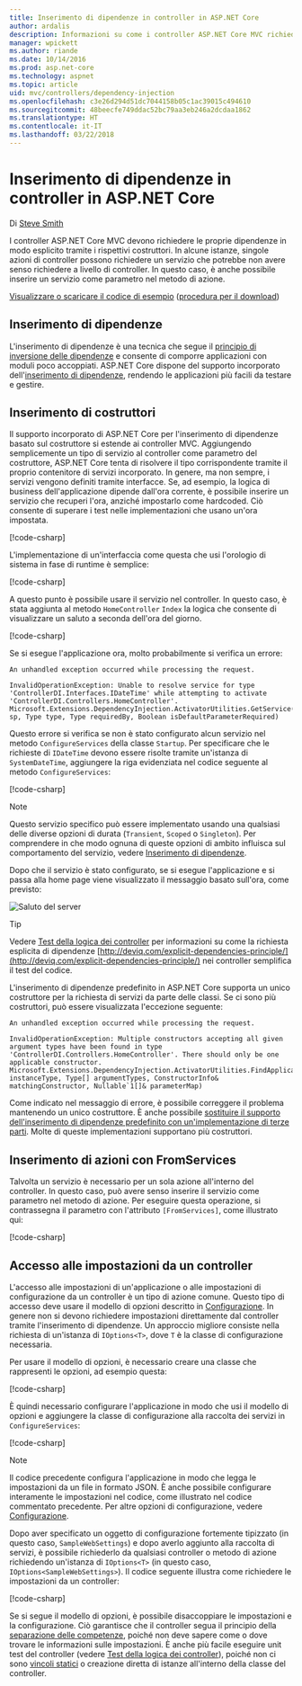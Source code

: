 ```yaml
---
title: Inserimento di dipendenze in controller in ASP.NET Core
author: ardalis
description: Informazioni su come i controller ASP.NET Core MVC richiedono le proprie dipendenze in modo esplicito tramite i rispettivi costruttori, usando l'inserimento delle dipendenze in ASP.NET Core.
manager: wpickett
ms.author: riande
ms.date: 10/14/2016
ms.prod: asp.net-core
ms.technology: aspnet
ms.topic: article
uid: mvc/controllers/dependency-injection
ms.openlocfilehash: c3e26d294d51dc7044158b05c1ac39015c494610
ms.sourcegitcommit: 48beecfe749ddac52bc79aa3eb246a2dcdaa1862
ms.translationtype: HT
ms.contentlocale: it-IT
ms.lasthandoff: 03/22/2018
---
```

# <a name="dependency-injection-into-controllers-in-aspnet-core"></a>Inserimento di dipendenze in controller in ASP.NET Core

<a name="dependency-injection-controllers"></a>

Di [Steve Smith](https://ardalis.com/)

I controller ASP.NET Core MVC devono richiedere le proprie dipendenze in modo esplicito tramite i rispettivi costruttori. In alcune istanze, singole azioni di controller possono richiedere un servizio che potrebbe non avere senso richiedere a livello di controller. In questo caso, è anche possibile inserire un servizio come parametro nel metodo di azione.

[Visualizzare o scaricare il codice di esempio](https://github.com/aspnet/Docs/tree/master/aspnetcore/mvc/controllers/dependency-injection/sample) ([procedura per il download](xref:tutorials/index#how-to-download-a-sample))

## <a name="dependency-injection"></a>Inserimento di dipendenze

L'inserimento di dipendenze è una tecnica che segue il [principio di inversione delle dipendenze](http://deviq.com/dependency-inversion-principle/) e consente di comporre applicazioni con moduli poco accoppiati. ASP.NET Core dispone del supporto incorporato dell'[inserimento di dipendenze](../../fundamentals/dependency-injection.md), rendendo le applicazioni più facili da testare e gestire.

## <a name="constructor-injection"></a>Inserimento di costruttori

Il supporto incorporato di ASP.NET Core per l'inserimento di dipendenze basato sul costruttore si estende ai controller MVC. Aggiungendo semplicemente un tipo di servizio al controller come parametro del costruttore, ASP.NET Core tenta di risolvere il tipo corrispondente tramite il proprio contenitore di servizi incorporato. In genere, ma non sempre, i servizi vengono definiti tramite interfacce. Se, ad esempio, la logica di business dell'applicazione dipende dall'ora corrente, è possibile inserire un servizio che recuperi l'ora, anziché impostarlo come hardcoded. Ciò consente di superare i test nelle implementazioni che usano un'ora impostata.

[!code-csharp[](dependency-injection/sample/src/ControllerDI/Interfaces/IDateTime.cs)]


L'implementazione di un'interfaccia come questa che usi l'orologio di sistema in fase di runtime è semplice:

[!code-csharp[](dependency-injection/sample/src/ControllerDI/Services/SystemDateTime.cs)]


A questo punto è possibile usare il servizio nel controller. In questo caso, è stata aggiunta al metodo `HomeController` `Index` la logica che consente di visualizzare un saluto a seconda dell'ora del giorno.

[!code-csharp[](./dependency-injection/sample/src/ControllerDI/Controllers/HomeController.cs?highlight=8,10,12,17,18,19,20,21,22,23,24,25,26,27,28,29,30&range=1-31,51-52)]

Se si esegue l'applicazione ora, molto probabilmente si verifica un errore:

```
An unhandled exception occurred while processing the request.

InvalidOperationException: Unable to resolve service for type 'ControllerDI.Interfaces.IDateTime' while attempting to activate 'ControllerDI.Controllers.HomeController'.
Microsoft.Extensions.DependencyInjection.ActivatorUtilities.GetService(IServiceProvider sp, Type type, Type requiredBy, Boolean isDefaultParameterRequired)
```

Questo errore si verifica se non è stato configurato alcun servizio nel metodo `ConfigureServices` della classe `Startup`. Per specificare che le richieste di `IDateTime` devono essere risolte tramite un'istanza di `SystemDateTime`, aggiungere la riga evidenziata nel codice seguente al metodo `ConfigureServices`:

[!code-csharp[](./dependency-injection/sample/src/ControllerDI/Startup.cs?highlight=4&range=26-27,42-44)]

> [!NOTE]
> Questo servizio specifico può essere implementato usando una qualsiasi delle diverse opzioni di durata (`Transient`, `Scoped` o `Singleton`). Per comprendere in che modo ognuna di queste opzioni di ambito influisca sul comportamento del servizio, vedere [Inserimento di dipendenze](../../fundamentals/dependency-injection.md).

Dopo che il servizio è stato configurato, se si esegue l'applicazione e si passa alla home page viene visualizzato il messaggio basato sull'ora, come previsto:

![Saluto del server](dependency-injection/_static/server-greeting.png)

>[!TIP]
> Vedere [Test della logica dei controller](testing.md) per informazioni su come la richiesta esplicita di dipendenze [http://deviq.com/explicit-dependencies-principle/](http://deviq.com/explicit-dependencies-principle/) nei controller semplifica il test del codice.

L'inserimento di dipendenze predefinito in ASP.NET Core supporta un unico costruttore per la richiesta di servizi da parte delle classi. Se ci sono più costruttori, può essere visualizzata l'eccezione seguente:

```
An unhandled exception occurred while processing the request.

InvalidOperationException: Multiple constructors accepting all given argument types have been found in type 'ControllerDI.Controllers.HomeController'. There should only be one applicable constructor.
Microsoft.Extensions.DependencyInjection.ActivatorUtilities.FindApplicableConstructor(Type instanceType, Type[] argumentTypes, ConstructorInfo& matchingConstructor, Nullable`1[]& parameterMap)
```

Come indicato nel messaggio di errore, è possibile correggere il problema mantenendo un unico costruttore. È anche possibile [sostituire il supporto dell'inserimento di dipendenze predefinito con un'implementazione di terze parti](../../fundamentals/dependency-injection.md#replacing-the-default-services-container). Molte di queste implementazioni supportano più costruttori.

## <a name="action-injection-with-fromservices"></a>Inserimento di azioni con FromServices

Talvolta un servizio è necessario per un sola azione all'interno del controller. In questo caso, può avere senso inserire il servizio come parametro nel metodo di azione. Per eseguire questa operazione, si contrassegna il parametro con l'attributo `[FromServices]`, come illustrato qui:

[!code-csharp[](./dependency-injection/sample/src/ControllerDI/Controllers/HomeController.cs?highlight=1&range=33-38)]

## <a name="accessing-settings-from-a-controller"></a>Accesso alle impostazioni da un controller

L'accesso alle impostazioni di un'applicazione o alle impostazioni di configurazione da un controller è un tipo di azione comune. Questo tipo di accesso deve usare il modello di opzioni descritto in [Configurazione](xref:fundamentals/configuration/index). In genere non si devono richiedere impostazioni direttamente dal controller tramite l'inserimento di dipendenze. Un approccio migliore consiste nella richiesta di un'istanza di `IOptions<T>`, dove `T` è la classe di configurazione necessaria.

Per usare il modello di opzioni, è necessario creare una classe che rappresenti le opzioni, ad esempio questa:

[!code-csharp[](dependency-injection/sample/src/ControllerDI/Model/SampleWebSettings.cs)]

È quindi necessario configurare l'applicazione in modo che usi il modello di opzioni e aggiungere la classe di configurazione alla raccolta dei servizi in `ConfigureServices`:

[!code-csharp[](./dependency-injection/sample/src/ControllerDI/Startup.cs?highlight=3,4,5,6,9,16,19&range=14-44)]

> [!NOTE]
> Il codice precedente configura l'applicazione in modo che legga le impostazioni da un file in formato JSON. È anche possibile configurare interamente le impostazioni nel codice, come illustrato nel codice commentato precedente. Per altre opzioni di configurazione, vedere [Configurazione](xref:fundamentals/configuration/index).

Dopo aver specificato un oggetto di configurazione fortemente tipizzato (in questo caso, `SampleWebSettings`) e dopo averlo aggiunto alla raccolta di servizi, è possibile richiederlo da qualsiasi controller o metodo di azione richiedendo un'istanza di `IOptions<T>` (in questo caso, `IOptions<SampleWebSettings>`). Il codice seguente illustra come richiedere le impostazioni da un controller:

[!code-csharp[](./dependency-injection/sample/src/ControllerDI/Controllers/SettingsController.cs?highlight=3,5,7&range=7-22)]

Se si segue il modello di opzioni, è possibile disaccoppiare le impostazioni e la configurazione. Ciò garantisce che il controller segua il principio della [separazione delle competenze](http://deviq.com/separation-of-concerns/), poiché non deve sapere come o dove trovare le informazioni sulle impostazioni. È anche più facile eseguire unit test del controller (vedere [Test della logica dei controller](testing.md)), poiché non ci sono [vincoli statici](http://deviq.com/static-cling/) o creazione diretta di istanze all'interno della classe del controller.

